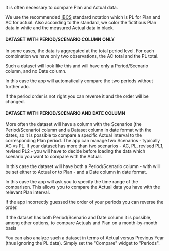 It is often necessary to compare Plan and Actual data. 

We use the recommended [IBCS](https://www.ibcs.com/) standard notation which is PL for Plan and AC for actual. Also according to the standard, we color the fictitious Plan data in white and the measured Actual data in black. 

#### DATASET WITH PERIOD/SCENARIO COLUMN ONLY

In some cases, the data is aggregated at the total period level. For each combination we have only two observations, the AC total and the PL total. 

Such a dataset will look like this and will have only a Period/Scenario column, and no Date column.

In this case the app will automatically compare the two periods without further ado. 

If the period order is not right you can reverse it and the order will be changed.

#### DATASET WITH PERIOD/SCENARIO AND DATE COLUMN 

More often the dataset will have a column with the Scenarios (the Period/Scenario) column and a Dataset column in date format with the dates, so it is possible to compare a specific Actual interval to the corresponding Plan period. The app can manage two Scenarios - typically AC vs PL. If your dataset has more than two scenarios - AC, PL, revised PL1, revised PL2 - you will have to decide before loading the data which scenario you want to compare with the Actual. 

In this case the dataset will have both a Period/Scenario column - with will be set either to Actual or to Plan - and a Date column in date format.

In this case the app will ask you to specify the time range of the comparison. This allows you to compare the Actual data you have with the relevant Plan interval. 

If the app incorrectly guessed the order of your periods you can reverse the order. 

If the dataset has both Period/Scenario and Date column it is possible, among other options, to compare Actuals and Plan on a month-by-month basis

You can also analyze such a dataset in terms of Actual versus Previous Year (thus ignoring the PL data). Simply set the "Compare" widget to "Periods".

